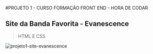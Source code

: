 #PROJETO 1 - CURSO FORMAÇÃO FRONT END - HORA DE CODAR
## Site da Banda Favorita - Evanescence

> HTML E CSS

![projeto1-site-evanescence](https://github.com/user-attachments/assets/5d993102-2a9b-43da-9f65-4aa9c17ebbed)
